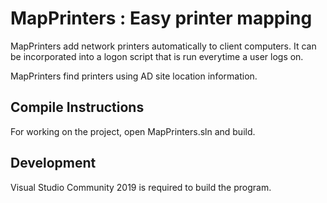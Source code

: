 # MapPrinters : Easy printer mapping

MapPrinters add network printers automatically to client computers.
It can be incorporated into a logon script that is run everytime a user logs on.

MapPrinters find printers using AD site location information.

## Compile Instructions

For working on the project, open MapPrinters.sln and build.

Development
----
Visual Studio Community 2019 is required to build the program.
